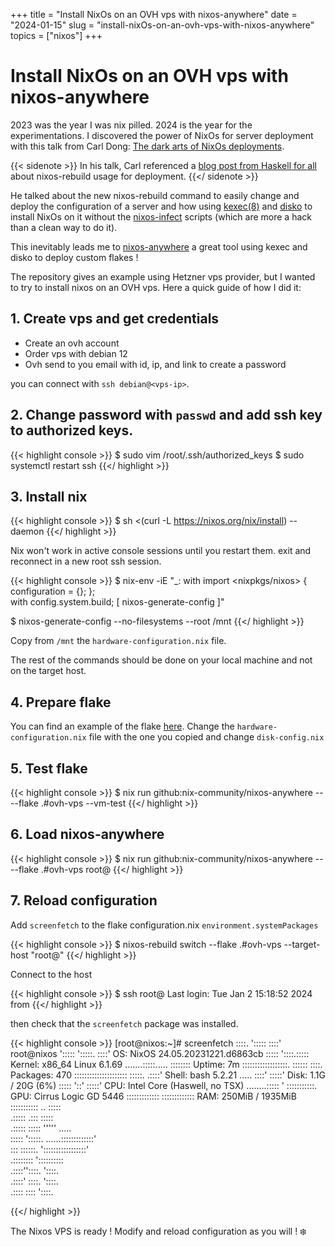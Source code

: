 +++ 
title = "Install NixOs on an OVH vps with nixos-anywhere" 
date = "2024-01-15"
slug = "install-nixOs-on-an-ovh-vps-with-nixos-anywhere"
topics = ["nixos"]
+++

# Install NixOs on an OVH vps with nixos-anywhere

2023 was the year I was nix pilled. 2024 is the year for the experimentations.
I discovered the power of NixOs for server deployment with this talk from
Carl Dong: [The dark arts of NixOs deployments](https://www.youtube.com/watch?v=bKTbis4elR8&t=5519s).

{{< sidenote >}}
In his talk, Carl referenced a 
[blog post from Haskell for all](https://www.haskellforall.com/2023/01/announcing-nixos-rebuild-new-deployment.html) 
about nixos-rebuild usage for deployment.
{{</ sidenote >}}

He talked about the new nixos-rebuild command to easily change and deploy the
configuration of a server and how using [kexec(8)](https://www.man7.org/linux/man-pages/man8/kexec.8.html)
and [disko](https://github.com/nix-community/disko)
to install NixOs on it without the [nixos-infect](https://github.com/elitak/nixos-infect) scripts
(which are more a hack than a clean way to do it).

This inevitably leads me to [nixos-anywhere](https://github.com/nix-community/nixos-anywhere) 
a great tool using kexec and disko to deploy custom flakes !

The repository gives an example using Hetzner vps provider, but I wanted to try to install
nixos on an OVH vps. Here a quick guide of how I did it:

## 1. Create vps and get credentials

- Create an ovh account
- Order vps with debian 12
- Ovh send to you email with id, ip, and link to create a password 

you can connect with `ssh debian@<vps-ip>`.

## 2. Change password with `passwd` and add ssh key to authorized keys.

{{< highlight console >}}
$ sudo vim /root/.ssh/authorized_keys
$ sudo systemctl restart ssh
{{</ highlight >}}

## 3. Install nix

{{< highlight console >}}
$ sh <(curl -L https://nixos.org/nix/install) --daemon
{{</ highlight >}}

Nix won't work in active console sessions until you restart them.
exit and reconnect in a new root ssh session.

{{< highlight console >}}
$ nix-env -iE "_: with import <nixpkgs/nixos> { configuration = {}; }; \
  with config.system.build; [ nixos-generate-config ]"

$ nixos-generate-config --no-filesystems --root /mnt
{{</ highlight >}}

Copy from `/mnt` the `hardware-configuration.nix` file. 

The rest of the commands should be done on your local machine and not on the target host.

## 4. Prepare flake

You can find an example of the flake [here](https://github.com/edouardparis/nixos-ovh-vps-example).
Change the `hardware-configuration.nix` file with the one you copied and change `disk-config.nix`

## 5. Test flake

{{< highlight console >}}
$ nix run github:nix-community/nixos-anywhere -- --flake .#ovh-vps --vm-test
{{</ highlight >}}

## 6. Load nixos-anywhere

{{< highlight console >}}
$ nix run github:nix-community/nixos-anywhere -- --flake .#ovh-vps root@<vps-ip>
{{</ highlight >}}

## 7. Reload configuration

Add `screenfetch` to the flake configuration.nix `environment.systemPackages`

{{< highlight console >}}
$ nixos-rebuild switch --flake .#ovh-vps --target-host "root@<vps-ip>"
{{</ highlight >}}

Connect to the host

{{< highlight console >}}
$ ssh root@<vps-ip>
Last login: Tue Jan  2 15:18:52 2024 from <ip>
{{</ highlight >}}

then check that the `screenfetch` package was installed.

{{< highlight console >}}
[root@nixos:~]# screenfetch
          ::::.    ':::::     ::::'         root@nixos
          ':::::    ':::::.  ::::'          OS: NixOS 24.05.20231221.d6863cb
            :::::     '::::.:::::           Kernel: x86_64 Linux 6.1.69
      .......:::::..... ::::::::            Uptime: 7m
     ::::::::::::::::::. ::::::    ::::.    Packages: 470
    ::::::::::::::::::::: :::::.  .::::'    Shell: bash 5.2.21
           .....           ::::' :::::'     Disk: 1.1G / 20G (6%)
          :::::            '::' :::::'      CPU: Intel Core (Haswell, no TSX)
 ........:::::               ' :::::::::::. GPU: Cirrus Logic GD 5446
:::::::::::::                 ::::::::::::: RAM: 250MiB / 1935MiB
 ::::::::::: ..              :::::           
     .::::: .:::            :::::            
    .:::::  :::::          '''''    .....    
    :::::   ':::::.  ......:::::::::::::'    
     :::     ::::::. ':::::::::::::::::'     
            .:::::::: '::::::::::            
           .::::''::::.     '::::.           
          .::::'   ::::.     '::::.          
         .::::      ::::      '::::.         

{{</ highlight >}}

The Nixos VPS is ready ! Modify and reload configuration as you will ! ❄️
